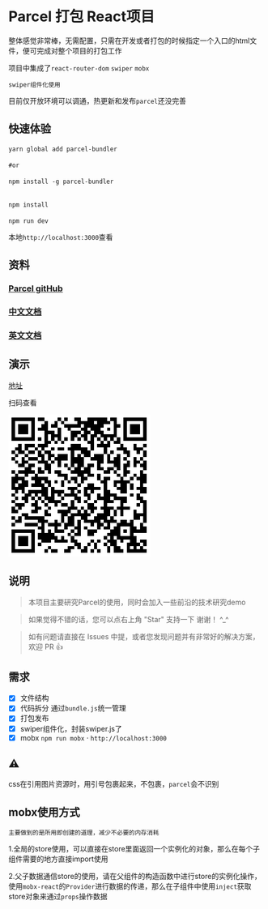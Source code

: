# Parcel 打包 React项目

整体感觉非常棒，无需配置，只需在开发或者打包的时候指定一个入口的html文件，便可完成对整个项目的打包工作

项目中集成了`react-router-dom` `swiper` `mobx` 

`swiper组件化使用`

目前仅开放环境可以调通，热更新和发布`parcel`还没完善

## 快速体验
```shell
yarn global add parcel-bundler

#or

npm install -g parcel-bundler

```
```shell

npm install

npm run dev
```

本地`http://localhost:3000`查看

## 资料

### 

### [Parcel gitHub](https://github.com/parcel-bundler/parcel)

### [中文文档](http://www.parceljs.io)

### [英文文档](https://parceljs.org/)

## 演示

[地址](https://topthinking.github.io/parcel-react/#/)

扫码查看

![](./doc/demo.png)

## 说明

>  本项目主要研究Parcel的使用，同时会加入一些前沿的技术研究demo

>  如果觉得不错的话，您可以点右上角 "Star" 支持一下 谢谢！ ^_^

>  如有问题请直接在 Issues 中提，或者您发现问题并有非常好的解决方案，欢迎 PR 👍

## 需求

- [x] 文件结构
- [x] 代码拆分 通过`bundle.js`统一管理
- [x] 打包发布
- [x] swiper组件化，封装swiper.js了
- [x] mobx `npm run mobx` &middot; `http://localhost:3000`

## ⚠️

css在引用图片资源时，用引号包裹起来，不包裹，`parcel`会不识别

##  mobx使用方式

    主要做到的是所用即创建的道理，减少不必要的内存消耗

1.全局的store使用，可以直接在store里面返回一个实例化的对象，那么在每个子组件需要的地方直接import使用

2.父子数据通信store的使用，请在父组件的构造函数中进行store的实例化操作，使用`mobx-react`的`Provider`进行数据的传递，那么在子组件中使用`inject`获取store对象来通过`props`操作数据